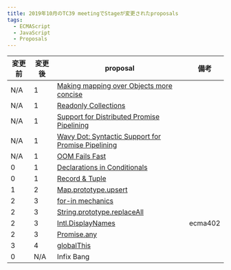 ```yaml
---
title: 2019年10月のTC39 meetingでStageが変更されたproposals
tags:
  - ECMAScript
  - JavaScript
  - Proposals
---
```


| 変更前 | 変更後 | proposal                                                                                          | 備考    |
| ------ | ------ | ------------------------------------------------------------------------------------------------- | ------- |
| N/A    | 1      | [Making mapping over Objects more concise](https://github.com/tc39/proposal-object-map)           |         |
| N/A    | 1      | [Readonly Collections](https://github.com/Agoric/proposal-readonly-collections)                   |         |
| N/A    | 1      | [Support for Distributed Promise Pipelining](https://github.com/Agoric/proposal-eventual-send)    |         |
| N/A    | 1      | [Wavy Dot: Syntactic Support for Promise Pipelining](https://github.com/Agoric/proposal-wavy-dot) |         |
| N/A    | 1      | [OOM Fails Fast](https://github.com/Agoric/proposal-oom-fails-fast)                               |         |
| 0      | 1      | [Declarations in Conditionals](https://github.com/tc39/proposal-Declarations-in-Conditionals)     |         |
| 0      | 1      | [Record & Tuple](https://github.com/tc39/proposal-record-tuple)                                   |         |
| 1      | 2      | [Map.prototype.upsert](https://github.com/thumbsupep/proposal-upsert)                             |         |
| 2      | 3      | [for-in mechanics](https://github.com/bakkot/for-in-exploration)                                  |         |
| 2      | 3      | [String.prototype.replaceAll](https://github.com/tc39/proposal-string-replaceall)                 |         |
| 2      | 3      | [Intl.DisplayNames](https://github.com/tc39-transfer/proposal-intl-displaynames)                  | ecma402 |
| 2      | 3      | [Promise.any](https://github.com/tc39/proposal-promise-any)                                       |         |
| 3      | 4      | [globalThis](https://github.com/tc39/proposal-global)                                             |         |
| 0      | N/A    | Infix Bang                                                                                        |         |
